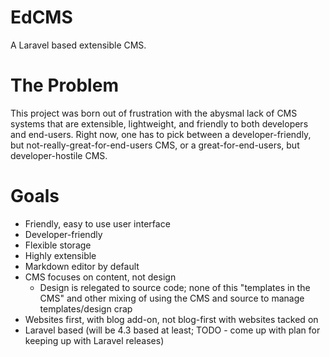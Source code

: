 EdCMS
=====

A Laravel based extensible CMS.

# The Problem

This project was born out of frustration with the abysmal lack of CMS systems that are extensible, lightweight, and friendly to both developers and end-users. Right now, one has to pick between a developer-friendly, but not-really-great-for-end-users CMS, or a great-for-end-users, but developer-hostile CMS.

# Goals

- Friendly, easy to use user interface
- Developer-friendly
- Flexible storage
- Highly extensible
- Markdown editor by default
- CMS focuses on content, not design
  - Design is relegated to source code; none of this "templates in the CMS" and other mixing of using the CMS and source to manage templates/design crap
- Websites first, with blog add-on, not blog-first with websites tacked on
- Laravel based (will be 4.3 based at least; TODO - come up with plan for keeping up with Laravel releases)
